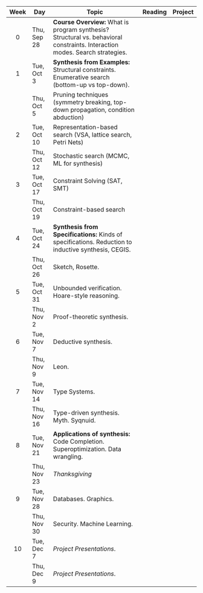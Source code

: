 | Week | Day           | Topic | Reading | Project |
|:----:| ------------- | ----- | ------- | ------- |
| 0 | Thu, Sep 28 |**Course Overview:** What is program synthesis? Structural vs. behavioral constraints. Interaction modes. Search strategies. | | |
| 1 | Tue, Oct 3  |**Synthesis from Examples:** Structural constraints. Enumerative search (bottom-up vs top-down). | | |
|   | Thu, Oct 5  |Pruning techniques (symmetry breaking, top-down propagation, condition abduction)| | |
| 2 | Tue, Oct 10 |Representation-based search (VSA, lattice search, Petri Nets)| | |
|   | Thu, Oct 12 |Stochastic search (MCMC, ML for synthesis)| | |
| 3 | Tue, Oct 17 |Constraint Solving (SAT, SMT)| | |
|   | Thu, Oct 19 |Constraint-based search| | |
| 4 | Tue, Oct 24 |**Synthesis from Specifications:** Kinds of specifications. Reduction to inductive synthesis, CEGIS.| | |
|   | Thu, Oct 26 |Sketch, Rosette.| | |
| 5 | Tue, Oct 31 |Unbounded verification. Hoare-style reasoning.| | |
|   | Thu, Nov 2  |Proof-theoretic synthesis.| | |
| 6 | Tue, Nov 7  |Deductive synthesis.| | |
|   | Thu, Nov 9  |Leon.| | |
| 7 | Tue, Nov 14 |Type Systems.| | |
|   | Thu, Nov 16 |Type-driven synthesis. Myth. Syqnuid.| | |
| 8 | Tue, Nov 21 |**Applications of synthesis:** Code Completion. Superoptimization. Data wrangling.| | |
|   | Thu, Nov 23 |*Thanksgiving*| | |
| 9 | Tue, Nov 28 |Databases. Graphics.| | |
|   | Thu, Nov 30 |Security. Machine Learning.| | |
|10 | Tue, Dec 7  |*Project Presentations*.| | |
|   | Thu, Dec 9  |*Project Presentations*.| | |



